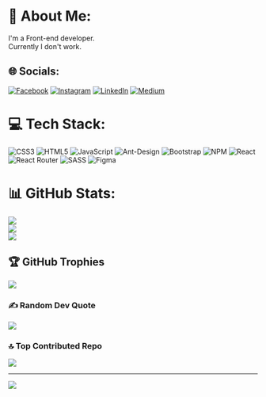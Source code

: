 # 💫 About Me:
I'm a Front-end developer.<br>Currently I don't work.


## 🌐 Socials:
[![Facebook](https://img.shields.io/badge/Facebook-%231877F2.svg?logo=Facebook&logoColor=white)](https://facebook.com/https://www.facebook.com/najmaddinsamad) [![Instagram](https://img.shields.io/badge/Instagram-%23E4405F.svg?logo=Instagram&logoColor=white)](https://instagram.com/https://www.instagram.com/_samedoglu) [![LinkedIn](https://img.shields.io/badge/LinkedIn-%230077B5.svg?logo=linkedin&logoColor=white)](https://linkedin.com/in/https://www.linkedin.com/in/najmaddinsamad) [![Medium](https://img.shields.io/badge/Medium-12100E?logo=medium&logoColor=white)](https://medium.com/@https://medium.com/@gnecmeddin) 

# 💻 Tech Stack:
![CSS3](https://img.shields.io/badge/css3-%231572B6.svg?style=for-the-badge&logo=css3&logoColor=white) ![HTML5](https://img.shields.io/badge/html5-%23E34F26.svg?style=for-the-badge&logo=html5&logoColor=white) ![JavaScript](https://img.shields.io/badge/javascript-%23323330.svg?style=for-the-badge&logo=javascript&logoColor=%23F7DF1E) ![Ant-Design](https://img.shields.io/badge/-AntDesign-%230170FE?style=for-the-badge&logo=ant-design&logoColor=white) ![Bootstrap](https://img.shields.io/badge/bootstrap-%23563D7C.svg?style=for-the-badge&logo=bootstrap&logoColor=white) ![NPM](https://img.shields.io/badge/NPM-%23000000.svg?style=for-the-badge&logo=npm&logoColor=white) ![React](https://img.shields.io/badge/react-%2320232a.svg?style=for-the-badge&logo=react&logoColor=%2361DAFB) ![React Router](https://img.shields.io/badge/React_Router-CA4245?style=for-the-badge&logo=react-router&logoColor=white) ![SASS](https://img.shields.io/badge/SASS-hotpink.svg?style=for-the-badge&logo=SASS&logoColor=white) 	![Figma](https://img.shields.io/badge/figma-%23F24E1E.svg?style=for-the-badge&logo=figma&logoColor=white)
# 📊 GitHub Stats:
![](https://github-readme-stats.vercel.app/api?username=NajmaddinSamad&theme=calm&hide_border=false&include_all_commits=false&count_private=false)<br/>
![](https://github-readme-streak-stats.herokuapp.com/?user=NajmaddinSamad&theme=calm&hide_border=false)<br/>
![](https://github-readme-stats.vercel.app/api/top-langs/?username=NajmaddinSamad&theme=calm&hide_border=false&include_all_commits=false&count_private=false&layout=compact)

## 🏆 GitHub Trophies
![](https://github-profile-trophy.vercel.app/?username=NajmaddinSamad&theme=onedark&no-frame=false&no-bg=true&margin-w=4)

### ✍️ Random Dev Quote
![](https://quotes-github-readme.vercel.app/api?type=horizontal&theme=radical)

### 🔝 Top Contributed Repo
![](https://github-contributor-stats.vercel.app/api?username=NajmaddinSamad&limit=5&theme=dark&combine_all_yearly_contributions=true)

---
[![](https://visitcount.itsvg.in/api?id=NajmaddinSamad&icon=0&color=0)](https://visitcount.itsvg.in)

<!-- Proudly created with GPRM ( https://gprm.itsvg.in ) -->
